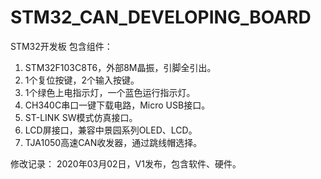 # STM32_CAN_DEVELOPING_BOARD

STM32开发板  包含组件： 
1. STM32F103C8T6，外部8M晶振，引脚全引出。 
2. 1个复位按键，2个输入按键。 
3. 1个绿色上电指示灯，一个蓝色运行指示灯。
4. CH340C串口一键下载电路，Micro USB接口。 
5. ST-LINK SW模式仿真接口。 
6. LCD屏接口，兼容中景园系列OLED、LCD。 
7. TJA1050高速CAN收发器，通过跳线帽选择。  

修改记录： 
2020年03月02日，V1发布，包含软件、硬件。

